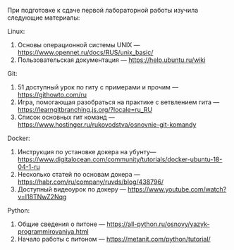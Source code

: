 При подготовке к сдаче первой лабораторной работы изучила следующие материалы:

Linux:
1. Основы операционной системы UNIX — https://www.opennet.ru/docs/RUS/unix_basic/
2. Пользовательская документация — https://help.ubuntu.ru/wiki

Git:
1. 51 доступный урок по гиту с примерами и прочим — https://githowto.com/ru
2. Игра, помогающая разобраться на практике с ветвлением гита — https://learngitbranching.js.org/?locale=ru_RU
3. Список основных гит команд — https://www.hostinger.ru/rukovodstva/osnovnie-git-komandy

Docker:
1. Инструкция по установке докера на убунту— https://www.digitalocean.com/community/tutorials/docker-ubuntu-18-04-1-ru
2. Несколько статей по основам докера — https://habr.com/ru/company/ruvds/blog/438796/
3. Доступный видеоурок по докеру — https://www.youtube.com/watch?v=I18TNwZ2Nqg

Python:
1. Общие сведения о питоне — https://all-python.ru/osnovy/yazyk-programmirovaniya.html
2. Начало работы с питоном — https://metanit.com/python/tutorial/

